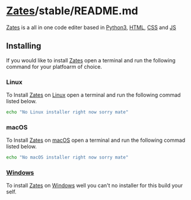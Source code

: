 # [Zates](https://github.com/HttpAnimation/Zates)/stable/README.md
[Zates](https://github.com/HttpAnimation/Zates) is a all in one code editer based in [Python3](https://www.python.org/), [HTML](https://www.w3schools.com/html/), [CSS](https://www.w3schools.com/css/) and [JS](https://en.wikipedia.org/wiki/JavaScript)

## Installing
If you would like to install [Zates](https://github.com/HttpAnimation/Zates) open a terminal and run the following command for your platfoarm of choice.

### Linux
To Install [Zates](https://github.com/HttpAnimation/Zates) on [Linux]() open a terminal and run the following commad listed below.

```bash
echo "No Linux installer right now sorry mate"
```

### macOS
To Install [Zates](https://github.com/HttpAnimation/Zates) on [macOS]() open a terminal and run the following commad listed below.

```bash
echo "No macOS installer right now sorry mate"
```

### [Windows](https://www.microsoft.com/en-us/windows)
To install [Zates](https://github.com/HttpAnimation/Zates) on [Windows](https://www.microsoft.com/en-us/windows) well you can't no installer for this build your self.
